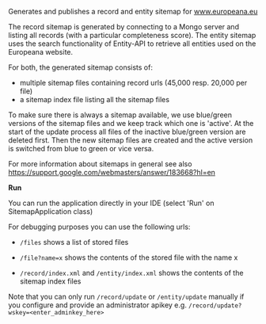 Generates and publishes a record and entity sitemap for www.europeana.eu
 
The record sitemap is generated by connecting to a Mongo server and listing all records (with 
a particular completeness score).
The entity sitemap uses the search functionality of Entity-API to retrieve all entities used
on the Europeana website.
 
For both, the generated sitemap consists of:
 - multiple sitemap files containing record urls (45,000 resp. 20,000 per file)
 - a sitemap index file listing all the sitemap files
  
To make sure there is always a sitemap available, we use blue/green versions of the sitemap files and we
keep track which one is 'active'. At the start of the update process all files of the inactive 
blue/green version are deleted first. Then the new sitemap files are created and the active 
version is switched from blue to green or vice versa.

For more information about sitemaps in general see also https://support.google.com/webmasters/answer/183668?hl=en

**Run**

You can run the application directly in your IDE (select 'Run' on SitemapApplication class)

For debugging purposes you can use the following urls:

  - `/files` shows a list of stored files
  - `/file?name=x` shows the contents of the stored file with the name x
  
  - `/record/index.xml` and `/entity/index.xml` shows the contents of the sitemap index files  

Note that you can only run `/record/update` or `/entity/update` manually if you configure and provide an
administrator apikey e.g. `/record/update?wskey=<enter_adminkey_here>`